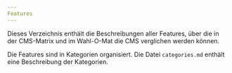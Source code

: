 ```yaml
---
Features
---
```


Dieses Verzeichnis enthält die Beschreibungen aller Features, über die in
der CMS-Matrix und im Wahl-O-Mat die CMS verglichen werden können.

Die Features sind in Kategorien organisiert. Die Datei `categories.md`
enthält eine Beschreibung der Kategorien.

